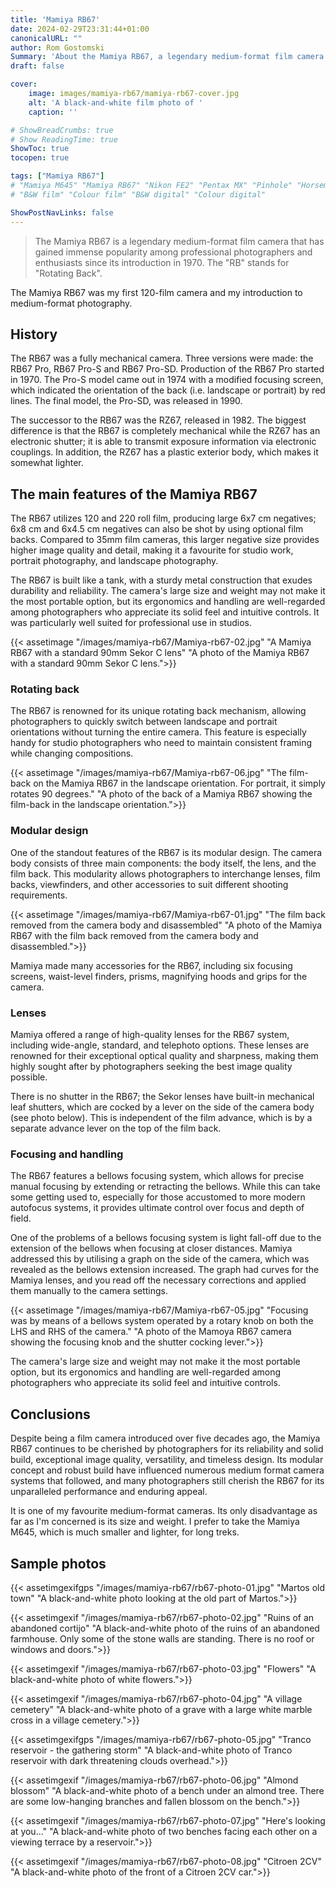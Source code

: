 ```yaml
---
title: 'Mamiya RB67'
date: 2024-02-29T23:31:44+01:00
canonicalURL: ""
author: Rom Gostomski
Summary: 'About the Mamiya RB67, a legendary medium-format film camera that has gained immense popularity among professional photographers and enthusiasts since its introduction in 1970.'
draft: false

cover:
    image: images/mamiya-rb67/mamiya-rb67-cover.jpg
    alt: 'A black-and-white film photo of '
    caption: ''

# ShowBreadCrumbs: true
# Show ReadingTime: true
ShowToc: true
tocopen: true

tags: ["Mamiya RB67"]
# "Mamiya M645" "Mamiya RB67" "Nikon FE2" "Pentax MX" "Pinhole" "Horseman VH-R" "Zeis Ikon Ikoflex" "Kodak Brownie"
# "B&W film" "Colour film" "B&W digital" "Colour digital"

ShowPostNavLinks: false
---
```

> The Mamiya RB67 is a legendary medium-format film camera that has gained immense popularity among professional photographers and enthusiasts since its introduction in 1970. The "RB" stands for "Rotating Back". 

The Mamiya RB67 was my first 120-film camera and my introduction to medium-format photography.

## History

The RB67 was a fully mechanical camera. Three versions were made: the RB67 Pro, RB67 Pro-S and RB67 Pro-SD. Production of the RB67 Pro started in 1970. The Pro-S model came out in 1974 with a modified focusing screen, which indicated the orientation of the back (i.e. landscape or portrait) by red lines. The final model, the Pro-SD, was released in 1990.

The successor to the RB67 was the RZ67, released in 1982. The biggest difference is that the RB67 is completely mechanical while the RZ67 has an electronic shutter; it is able to transmit exposure information via electronic couplings. In addition, the RZ67 has a plastic exterior body, which makes it somewhat lighter.

## The main features of the Mamiya RB67

The RB67 utilizes 120 and 220 roll film, producing large 6x7 cm negatives; 6x8 cm and 6x4.5 cm negatives can also be shot by using optional film backs. Compared to 35mm film cameras, this larger negative size provides higher image quality and detail, making it a favourite for studio work, portrait photography, and landscape photography.

The RB67 is built like a tank, with a sturdy metal construction that exudes durability and reliability. The camera's large size and weight may not make it the most portable option, but its ergonomics and handling are well-regarded among photographers who appreciate its solid feel and intuitive controls. It was particularly well suited for professional use in studios.

{{< assetimage "/images/mamiya-rb67/Mamiya-rb67-02.jpg"
"A Mamiya RB67 with a standard 90mm Sekor C lens" 
"A photo of the Mamiya RB67 with a standard 90mm Sekor C lens.">}}

### Rotating back

The RB67 is renowned for its unique rotating back mechanism, allowing photographers to quickly switch between landscape and portrait orientations without turning the entire camera. This feature is especially handy for studio photographers who need to maintain consistent framing while changing compositions.

{{< assetimage "/images/mamiya-rb67/Mamiya-rb67-06.jpg"
"The film-back on the Mamiya RB67 in the landscape orientation. For portrait, it simply rotates 90 degrees." 
"A photo of the back of a Mamiya RB67 showing the film-back in the landscape orientation.">}}

### Modular design

One of the standout features of the RB67 is its modular design. The camera body consists of three main components: the body itself, the lens, and the film back. This modularity allows photographers to interchange lenses, film backs, viewfinders, and other accessories to suit different shooting requirements.


{{< assetimage "/images/mamiya-rb67/Mamiya-rb67-01.jpg"
"The film back removed from the camera body and disassembled" 
"A photo of the Mamiya RB67 with the film back removed from the camera body and disassembled.">}}

Mamiya made many accessories for the RB67, including six focusing screens, waist-level finders, prisms, magnifying hoods and grips for the camera.

### Lenses

Mamiya offered a range of high-quality lenses for the RB67 system, including wide-angle, standard, and telephoto options. These lenses are renowned for their exceptional optical quality and sharpness, making them highly sought after by photographers seeking the best image quality possible.

There is no shutter in the RB67; the Sekor lenses have built-in mechanical leaf shutters, which are cocked by a lever on the side of the camera body (see photo below). This is independent of the film advance, which is by a separate advance lever on the top of the film back. 

### Focusing and handling

The RB67 features a bellows focusing system, which allows for precise manual focusing by extending or retracting the bellows. While this can take some getting used to, especially for those accustomed to more modern autofocus systems, it provides ultimate control over focus and depth of field.

One of the problems of a bellows focusing system is light fall-off due to the extension of the bellows when focusing at closer distances. Mamiya addressed this by utilising a graph on the side of the camera, which was revealed as the bellows extension increased. The graph had curves for the Mamiya lenses, and you read off the necessary corrections and applied them manually to the camera settings.

{{< assetimage "/images/mamiya-rb67/Mamiya-rb67-05.jpg"
"Focusing was by means of a bellows system operated by a rotary knob on both the LHS and RHS of the camera." 
"A photo of the Mamoya RB67 camera showing the focusing knob and the shutter cocking lever.">}}

The camera's large size and weight may not make it the most portable option, but its ergonomics and handling are well-regarded among photographers who appreciate its solid feel and intuitive controls.

## Conclusions

Despite being a film camera introduced over five decades ago, the Mamiya RB67 continues to be cherished by photographers for its reliability and solid build, exceptional image quality, versatility, and timeless design. Its modular concept and robust build have influenced numerous medium format camera systems that followed, and many photographers still cherish the RB67 for its unparalleled performance and enduring appeal.

It is one of my favourite medium-format cameras. Its only disadvantage as far as I'm concerned is its size and weight. I prefer to take the Mamiya M645, which is much smaller and lighter, for long treks.

## Sample photos

{{< assetimgexifgps "/images/mamiya-rb67/rb67-photo-01.jpg"
"Martos old town" 
"A black-and-white photo looking at the old part of Martos.">}}

{{< assetimgexif "/images/mamiya-rb67/rb67-photo-02.jpg"
"Ruins of an abandoned cortijo" 
"A black-and-white photo of the ruins of an abandoned farmhouse. Only some of the stone walls are standing. There is no roof or windows and doors.">}}

{{< assetimgexif "/images/mamiya-rb67/rb67-photo-03.jpg"
"Flowers" 
"A black-and-white photo of white flowers.">}}

{{< assetimgexif "/images/mamiya-rb67/rb67-photo-04.jpg"
"A village cemetery" 
"A black-and-white photo of a grave with a large white marble cross in a village cemetery.">}}

{{< assetimgexifgps "/images/mamiya-rb67/rb67-photo-05.jpg"
"Tranco reservoir - the gathering storm" 
"A black-and-white photo of Tranco reservoir with dark threatening clouds overhead.">}}

{{< assetimgexif "/images/mamiya-rb67/rb67-photo-06.jpg"
"Almond blossom" 
"A black-and-white photo of a bench under an almond tree. There are some low-hanging branches and fallen blossom on the bench.">}}

{{< assetimgexif "/images/mamiya-rb67/rb67-photo-07.jpg"
"Here's looking at you..." 
"A black-and-white photo of two benches facing each other on a viewing terrace by a reservoir.">}}

{{< assetimgexif "/images/mamiya-rb67/rb67-photo-08.jpg"
"Citroen 2CV" 
"A black-and-white photo of the front of a Citroen 2CV car.">}}